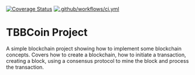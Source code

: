 [![Coverage Status](https://coveralls.io/repos/github/husainkhambaty/blockchain_js/badge.svg?branch=master)](https://coveralls.io/github/husainkhambaty/blockchain_js?branch=master)
[![.github/workflows/ci.yml](https://github.com/husainkhambaty/blockchain_js/actions/workflows/ci.yml/badge.svg)](https://github.com/husainkhambaty/blockchain_js/actions/workflows/ci.yml)

# TBBCoin Project

A simple blockchain project showing how to implement some blockchain concepts. Covers how to create a blockchain, how to initiate a transaction, creating a block, using a consensus protocol to mine the block and process the transaction.



